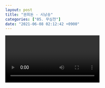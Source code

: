 ```yaml
---
layout: post
title: "권희돈 - 시낭송"
categories: ["05. 무심천"]
date: "2021-06-08 02:12:42 +0900"
---
```

<video class="post-video" controls>

    <source src='{{ "assets/videos/05. 무심천/05.mp4" | relative_url }}'
            type="video/mp4">

    Sorry, your browser doesn't support embedded videos.
</video>
